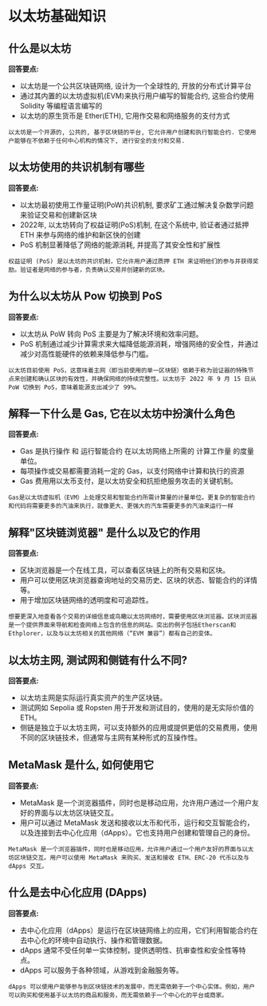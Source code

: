# 以太坊基础知识
## 什么是以太坊
**回答要点:**
- 以太坊是一个公共区块链网络, 设计为一个全球性的, 开放的分布式计算平台
- 通过其内置的以太坊虚拟机(EVM)来执行用户编写的智能合约, 这些合约使用 Solidity 等编程语言编写的
- 以太坊的原生货币是 Ether(ETH), 它用作交易和网络服务的支付方式
```text
以太坊是一个开源的, 公共的, 基于区块链的平台, 它允许用户创建和执行智能合约. 它使用户能够在不依赖于任何中心机构的情况下, 进行安全的支付和交易. 
```
## 以太坊使用的共识机制有哪些
**回答要点:**
- 以太坊最初使用工作量证明(PoW)共识机制, 要求矿工通过解决复杂数学问题来验证交易和创建新区块
- 2022年, 以太坊转向了权益证明(PoS)机制, 在这个系统中, 验证者通过抵押 ETH 来参与网络的维护和新区快的创建
- PoS 机制显著降低了网络的能源消耗, 并提高了其安全性和扩展性
```text
权益证明 (PoS) 是以太坊的共识机制，它允许用户通过质押 ETH 来证明他们的参与并获得奖励。验证者是网络的参与者，负责确认交易并创建新的区块。
```
## 为什么以太坊从 Pow 切换到 PoS
**回答要点:**
- 以太坊从 PoW 转向 PoS 主要是为了解决环境和效率问题。
- PoS 机制通过减少计算需求来大幅降低能源消耗，增强网络的安全性，并通过减少对高性能硬件的依赖来降低参与门槛。
```text
以太坊目前使用 PoS，这意味着主网（即当前使用的单一区块链）依赖于称为验证器的特殊节点来创建和确认区块的有效性，并确保网络的持续完整性。以太坊于 2022 年 9 月 15 日从 PoW 切换到 PoS，意味着能源支出减少了 99%。
```

## 解释一下什么是 Gas, 它在以太坊中扮演什么角色
**回答要点:**
- Gas 是执行操作 和 运行智能合约 在以太坊网络上所需的 计算工作量 的度量单位。
- 每项操作或交易都需要消耗一定的 Gas，以支付网络中计算和执行的资源
- Gas 费用用以太币支付，是以太坊安全和抗拒绝服务攻击的关键机制。
```text
Gas是以太坊虚拟机（EVM）上处理交易和智能合约所需计算量的计量单位。更复杂的智能合约和代码将需要更多的汽油来执行，就像更大、更强大的汽车需要更多的汽油来运行一样
```

## 解释"区块链浏览器" 是什么以及它的作用
**回答要点:**
- 区块浏览器是一个在线工具，可以查看区块链上的所有交易和区块。
- 用户可以使用区块浏览器查询地址的交易历史、区块的状态、智能合约的详情等。
- 用于增加区块链网络的透明度和可追踪性。
```text
想要更深入地查看各个交易的详细信息或鸟瞰以太坊网络时，需要使用区块浏览器。区块浏览器是一个提供界面来导航和检查网络上包含的信息的网站。突出的例子包括Etherscan和Ethplorer，以及与以太坊相关的其他网络（“EVM 兼容”）都有自己的变体。
```
## 以太坊主网, 测试网和侧链有什么不同?
**回答要点:**
- 以太坊主网是实际运行真实资产的生产区块链。
- 测试网如 Sepolia 或 Ropsten 用于开发和测试目的，使用的是无实际价值的 ETH。
- 侧链是独立于以太坊主网，可以支持额外的应用或提供更低的交易费用，使用不同的区块链技术，但通常与主网有某种形式的互操作性。

## MetaMask 是什么, 如何使用它
**回答要点:**
- MetaMask 是一个浏览器插件，同时也是移动应用，允许用户通过一个用户友好的界面与以太坊区块链交互。
- 用户可以通过 MetaMask 发送和接收以太币和代币，运行和交互智能合约，以及连接到去中心化应用（dApps）。它也支持用户创建和管理自己的身份。
```text
MetaMask 是一个浏览器插件，同时也是移动应用，允许用户通过一个用户友好的界面与以太坊区块链交互。用户可以使用 MetaMask 来购买、发送和接收 ETH、ERC-20 代币以及与 dApps 交互。
```
## 什么是去中心化应用 (DApps)
**回答要点:**
- 去中心化应用（dApps）是运行在区块链网络上的应用，它们利用智能合约在去中心化的环境中自动执行、操作和管理数据。
- dApps 通常不受任何单一实体控制，提供透明性、抗审查性和安全性等特点。
- dApps 可以服务于各种领域，从游戏到金融服务等。
```text
dApps 可以使用户能够参与到区块链技术的发展中，而无需依赖于一个中心实体。例如，用户可以购买和使用基于以太坊的商品和服务，而无需依赖于一个中心化的平台或商家。
```
